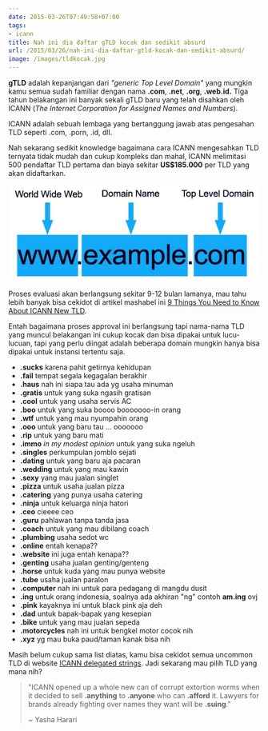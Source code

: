 ```yaml
---
date: 2015-03-26T07:49:58+07:00
tags:
- icann
title: Nah ini dia daftar gTLD kocak dan sedikit absurd
url: /2015/03/26/nah-ini-dia-daftar-gtld-kocak-dan-sedikit-absurd/
image: /images/tldkocak.jpg
---
```


**gTLD** adalah kepanjangan dari _"generic Top Level Domain"_ yang mungkin kamu semua sudah familiar dengan nama **.com**, **.net**, **.org**, **.web.id.** Tiga tahun belakangan ini banyak sekali gTLD baru yang telah disahkan oleh ICANN (_The Internet Corporation for Assigned Names and Numbers_).

ICANN adalah sebuah lembaga yang bertanggung jawab atas pengesahan TLD seperti .com, .porn, .id, dll.

Nah sekarang sedikit knowledge bagaimana cara ICANN mengesahkan TLD ternyata tidak mudah dan cukup kompleks dan mahal, ICANN melimitasi 500 pendaftar TLD pertama dan biaya sekitar **US$185.000** per TLD yang akan didaftarkan.

![top-level-domain](/images/top-level-domain.jpg)

Proses evaluasi akan berlangsung sekitar 9-12 bulan lamanya, mau tahu lebih banyak bisa cekidot di artikel mashabel ini [9 Things You Need to Know About ICANN New TLD](http://mashable.com/2011/06/20/new-gtld-faq/).

Entah bagaimana proses approval ini berlangsung tapi nama-nama TLD yang muncul belakangan ini cukup kocak dan bisa dipakai untuk lucu-lucuan, tapi yang perlu diingat adalah beberapa domain mungkin hanya bisa dipakai untuk instansi tertentu saja.

- **.sucks** karena pahit getirnya kehidupan
- **.fail** tempat segala kegagalan berakhir
- **.haus** nah ini siapa tau ada yg usaha minuman
- **.gratis** untuk yang suka ngasih gratisan
- **.cool** untuk yang usaha servis AC
- **.boo** untuk yang suka boooo booooooo-in orang
- **.wtf** untuk yang mau nyumpahin orang
- **.ooo** untuk yang baru tau ... ooooooo
- **.rip** untuk yang baru mati
- **.immo** _in my modest opinion_ untuk yang suka ngeluh
- **.singles** perkumpulan jomblo sejati
- **.dating** untuk yang baru aja pacaran
- **.wedding** untuk yang mau kawin
- **.sexy** yang mau jualan singlet
- **.pizza** untuk usaha jualan pizza
- **.catering** yang punya usaha catering
- **.ninja** untuk keluarga ninja hatori
- **.ceo** cieeee ceo
- **.guru** pahlawan tanpa tanda jasa
- **.coach** untuk yang mau dibilang coach
- **.plumbing** usaha sedot wc
- **.online** entah kenapa??
- **.website** ini juga entah kenapa??
- **.genting** usaha jualan genting/genteng
- **.horse** untuk kuda yang mau punya website
- **.tube** usaha jualan paralon
- **.computer** nah ini untuk para pedagang di mangdu dusit
- **.ing** untuk orang indonesia, soalnya ada akhiran "ng" contoh **am.ing** ovj
- **.pink** kayaknya ini untuk black pink aja deh
- **.dad** untuk bapak-bapak yang kesepian
- **.bike** untuk yang mau jualan sepeda
- **.motorcycles** nah ini untuk bengkel motor cocok nih
- **.xyz** yg mau buka paud/taman kanak bisa nih


Masih belum cukup sama list diatas, kamu bisa cekidot semua uncommon TLD di website [ICANN delegated strings](http://newgtlds.icann.org/en/program-status/delegated-strings). Jadi sekarang mau pilih TLD yang mana nih?

> "ICANN opened up a whole new can of corrupt extortion worms when it decided to sell **.anything** to **.anyone** who can **.afford** it. Lawyers for brands already fighting over names they want will be **.suing**." 
>
> ~ Yasha Harari